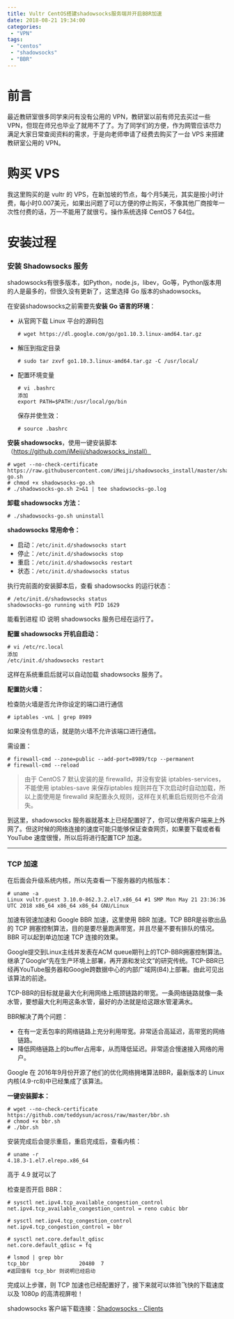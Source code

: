 ```yaml
---
title: Vultr CentOS搭建shadowsocks服务端并开启BBR加速
date: 2018-08-21 19:34:00
categories:
 - "VPN"
tags:
 - "centos"
 - "shadowsocks"
 - "BBR"
---
```

# 前言

最近教研室很多同学来问有没有公用的 VPN，教研室以前有师兄去买过一些 VPN，但现在师兄也毕业了就用不了了。为了同学们的方便，作为网管应该尽力满足大家日常查阅资料的需求，于是向老师申请了经费去购买了一台 VPS 来搭建教研室公用的 VPN。
<!--more-->

# 购买 VPS

我这里购买的是 vultr 的 VPS，在新加坡的节点，每个月5美元，其实是按小时计费，每小时0.007美元，如果出问题了可以方便的停止购买，不像其他厂商按年一次性付费的话，万一不能用了就很亏。操作系统选择 CentOS 7 64位。

# 安装过程

### 安装 Shadowsocks 服务

shadowsocks有很多版本，如Python，node.js，libev，Go等，Python版本用的人是最多的，但很久没有更新了，这里选择 Go 版本的shadowsocks。

在安装shadowsocks之前需要先**安装 Go 语言的环境**：

- 从官网下载 Linux 平台的源码包

  ```
  # wget https://dl.google.com/go/go1.10.3.linux-amd64.tar.gz
  ```

- 解压到指定目录

  ```
  # sudo tar zxvf go1.10.3.linux-amd64.tar.gz -C /usr/local/
  ```

- 配置环境变量

  ```
  # vi .bashrc
  添加
  export PATH=$PATH:/usr/local/go/bin
  ```

  保存并使生效：

  ```
  # source .bashrc
  ```

**安装 shadowsocks**，使用一键安装脚本（https://github.com/iMeiji/shadowsocks_install）

```
# wget --no-check-certificate https://raw.githubusercontent.com/iMeiji/shadowsocks_install/master/shadowsocks-go.sh
# chmod +x shadowsocks-go.sh
# ./shadowsocks-go.sh 2>&1 | tee shadowsocks-go.log
```

**卸载 shadowsocks 方法：**

```
# ./shadowsocks-go.sh uninstall
```

**shadowsocks 常用命令：**

- 启动：`/etc/init.d/shadowsocks start `
- 停止：`/etc/init.d/shadowsocks stop`
- 重启：`/etc/init.d/shadowsocks restart` 
- 状态：`/etc/init.d/shadowsocks status`

执行完前面的安装脚本后，查看 shadowsocks 的运行状态：

```
# /etc/init.d/shadowsocks status
shadowsocks-go running with PID 1629
```

能看到进程 ID 说明 shadowsocks 服务已经在运行了。

**配置 shadowsocks 开机自启动：**

```
# vi /etc/rc.local
添加
/etc/init.d/shadowsocks restart
```

这样在系统重启后就可以自动加载 shadowsocks 服务了。

**配置防火墙：**

检查防火墙是否允许你设定的端口进行通信

```
# iptables -vnL | grep 8989
```

如果没有信息的话，就是防火墙不允许该端口进行通信。 

需设置：

```
# firewall-cmd --zone=public --add-port=8989/tcp --permanent
# firewall-cmd --reload
```

> 由于 CentOS 7 默认安装的是 firewalld，并没有安装 iptables-services，不能使用 iptables-save 来保存iptables 规则并在下次启动时自动加载，所以上面使用是 firewalld 来配置永久规则，这样在关机重启后规则也不会消失。

到这里，shadowsocks 服务器就基本上已经配置好了，你可以使用客户端来上外网了。但这时候的网络连接的速度可能只能够保证查查网页，如果要下载或者看 YouTube 速度很慢，所以后将进行配置TCP 加速。

---

### TCP 加速

在后面会升级系统内核，所以先查看一下服务器的内核版本：

```
# uname -a
Linux vultr.guest 3.10.0-862.3.2.el7.x86_64 #1 SMP Mon May 21 23:36:36 UTC 2018 x86_64 x86_64 x86_64 GNU/Linux
```

加速有锐速加速和 Google BBR 加速，这里使用 BBR 加速。TCP BBR是谷歌出品的 TCP 拥塞控制算法，目的是要尽量跑满带宽，并且尽量不要有排队的情况。BBR 可以起到单边加速 TCP 连接的效果。

Google提交到Linux主线并发表在ACM  queue期刊上的TCP-BBR拥塞控制算法。继承了Google“先在生产环境上部署，再开源和发论文”的研究传统。TCP-BBR已经再YouTube服务器和Google跨数据中心的内部广域网(B4)上部署。由此可见出该算法的前途。 

TCP-BBR的目标就是最大化利用网络上瓶颈链路的带宽。一条网络链路就像一条水管，要想最大化利用这条水管，最好的办法就是给这跟水管灌满水。 

BBR解决了两个问题： 

- 在有一定丢包率的网络链路上充分利用带宽。非常适合高延迟，高带宽的网络链路。 
- 降低网络链路上的buffer占用率，从而降低延迟。非常适合慢速接入网络的用户。 

Google 在 2016年9月份开源了他们的优化网络拥堵算法BBR，最新版本的 Linux内核(4.9-rc8)中已经集成了该算法。 

**一键安装脚本：**

```
# wget --no-check-certificate https://github.com/teddysun/across/raw/master/bbr.sh
# chmod +x bbr.sh
# ./bbr.sh
```

安装完成后会提示重启，重启完成后，查看内核：

```
# uname -r
4.18.3-1.el7.elrepo.x86_64
```

高于 4.9 就可以了

检查是否开启 BBR：

```
# sysctl net.ipv4.tcp_available_congestion_control
net.ipv4.tcp_available_congestion_control = reno cubic bbr

# sysctl net.ipv4.tcp_congestion_control
net.ipv4.tcp_congestion_control = bbr

# sysctl net.core.default_qdisc
net.core.default_qdisc = fq

# lsmod | grep bbr
tcp_bbr                20480  7
#返回值有 tcp_bbr 则说明已经启动
```

完成以上步骤，则 TCP 加速也已经配置好了，接下来就可以体验飞快的下载速度以及 1080p 的高清视屏啦！

shadowsocks 客户端下载连接：[Shadowsocks - Clients](https://shadowsocks.org/en/download/clients.html) 

